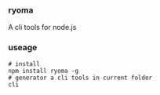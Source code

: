 ### ryoma
A cli tools for node.js

### useage
```
# install
npm install ryoma -g
# generator a cli tools in current folder
cli
```